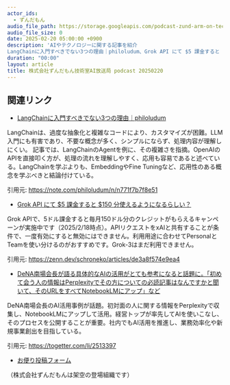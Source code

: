 ```yaml
---
actor_ids:
  - ずんだもん
audio_file_path: https://storage.googleapis.com/podcast-zund-arm-on-tech/audio/株式会社ずんだもん技術室AI放送局_podcast_20250220.mp3
audio_file_size: 0
date: 2025-02-20 05:00:00 +0900
description: 'AIやテクノロジーに関する記事を紹介  
LangChainに入門すべきでない3つの理由｜philoludum、Grok API にて $5 課金すると $150 分使えるようになるらしい？、DeNA南場会長が語る具体的なAIの活用がとても参考になると話題に。「初めて会う人の情報はPerplexityでその方についての必読記事はなんですかと聞いて、そのURLをすべてNotebookLMにアップ」など'
duration: "00:00"
layout: article
title: 株式会社ずんだもん技術室AI放送局 podcast 20250220
---
```


## 関連リンク


- [LangChainに入門すべきでない3つの理由｜philoludum](https://note.com/philoludum/n/n771f7b7f8e51)  


LangChainは、過度な抽象化と複雑なコードにより、カスタマイズが困難。LLM入門にも有害であり、不要な概念が多く、シンプルにならず、処理内容が理解しにくい。
記事では、LangChainのAgentを例に、その複雑さを指摘。OpenAIのAPIを直接叩く方が、処理の流れを理解しやすく、応用も容易であると述べている。LangChainを学ぶよりも、EmbeddingやFine Tuningなど、応用性のある概念を学ぶべきと結論付けている。


引用元: https://note.com/philoludum/n/n771f7b7f8e51


- [Grok API にて $5 課金すると $150 分使えるようになるらしい？](https://zenn.dev/schroneko/articles/de3a8f574e9ea4)  


Grok APIで、5ドル課金すると毎月150ドル分のクレジットがもらえるキャンペーンが実施中です（2025/2/18時点）。APIリクエストをxAIと共有することが条件で、一度有効にすると無効にはできません。利用用途に合わせてPersonalとTeamを使い分けるのがおすすめです。Grok-3はまだ利用できません。


引用元: https://zenn.dev/schroneko/articles/de3a8f574e9ea4


- [DeNA南場会長が語る具体的なAIの活用がとても参考になると話題に。「初めて会う人の情報はPerplexityでその方についての必読記事はなんですかと聞いて、そのURLをすべてNotebookLMにアップ」など](https://togetter.com/li/2513397)  


DeNA南場会長のAI活用事例が話題。初対面の人に関する情報をPerplexityで収集し、NotebookLMにアップして活用。経営トップが率先してAIを使いこなし、そのプロセスを公開することが重要。社内でもAI活用を推進し、業務効率化や新規事業創出を目指している。


引用元: https://togetter.com/li/2513397



- [お便り投稿フォーム](https://forms.gle/ffg4JTfqdiqK62qf9)

（株式会社ずんだもんは架空の登場組織です）
